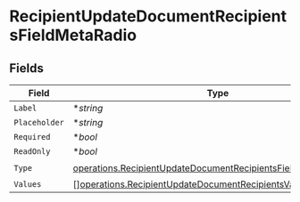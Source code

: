 # RecipientUpdateDocumentRecipientsFieldMetaRadio


## Fields

| Field                                                                                                                                            | Type                                                                                                                                             | Required                                                                                                                                         | Description                                                                                                                                      |
| ------------------------------------------------------------------------------------------------------------------------------------------------ | ------------------------------------------------------------------------------------------------------------------------------------------------ | ------------------------------------------------------------------------------------------------------------------------------------------------ | ------------------------------------------------------------------------------------------------------------------------------------------------ |
| `Label`                                                                                                                                          | **string*                                                                                                                                        | :heavy_minus_sign:                                                                                                                               | N/A                                                                                                                                              |
| `Placeholder`                                                                                                                                    | **string*                                                                                                                                        | :heavy_minus_sign:                                                                                                                               | N/A                                                                                                                                              |
| `Required`                                                                                                                                       | **bool*                                                                                                                                          | :heavy_minus_sign:                                                                                                                               | N/A                                                                                                                                              |
| `ReadOnly`                                                                                                                                       | **bool*                                                                                                                                          | :heavy_minus_sign:                                                                                                                               | N/A                                                                                                                                              |
| `Type`                                                                                                                                           | [operations.RecipientUpdateDocumentRecipientsFieldMetaTypeRadio](../../models/operations/recipientupdatedocumentrecipientsfieldmetatyperadio.md) | :heavy_check_mark:                                                                                                                               | N/A                                                                                                                                              |
| `Values`                                                                                                                                         | [][operations.RecipientUpdateDocumentRecipientsValue1](../../models/operations/recipientupdatedocumentrecipientsvalue1.md)                       | :heavy_minus_sign:                                                                                                                               | N/A                                                                                                                                              |